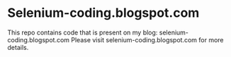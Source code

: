 # Selenium-coding.blogspot.com
This repo contains code that is present on my blog: selenium-coding.blogspot.com
Please visit selenium-coding.blogspot.com for more details.
